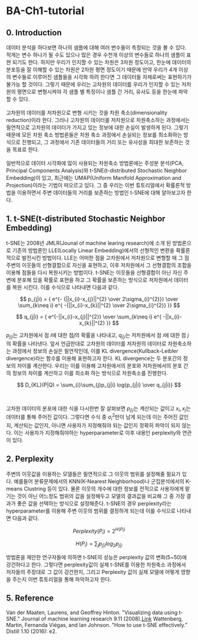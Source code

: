 # BA-Ch1-tutorial

## 0. Introduction
데이터 분석을 하다보면 하나의 샘플에 대해 여러 변수들이 측정되는 것을 볼 수 있다. 적게는 변수 하나가 될 수도 있으나 많은 경우 수천개 이상의 변수들로 하나의 샘플이 표현 되기도 한다. 하지만 우리가 인지할 수 있는 차원은 3차원 정도이고, 한눈에 데이터의 분포등을 잘 이해할 수 있는 차원은 2차원 평면 정도이기 때문에 만약 우리가 4개 이상의 변수들로 이루어진 샘플들을 시각화 하려 한다면 그 데이터들 자체로써는 표현하기가 불가능 할 것이다. 그렇기 때문에 우리는 고차원의 데이터를 우리가 인지할 수 있는 저차원의 평면으로 변형시켜야 각 샘플 별 특징이나 샘플 간 거리, 유사도 등을 한눈에 파악 할 수 있다.
<br/><br/>
고차원의 데이터를 저차원으로 변형 시키는 것을 차원 축소(dimensionality reduction)이라 한다. 그러나 고차원의 데이터를 저차원으로 차원축소하는 과정에서는 필연적으로 고차원의 데이터가 가지고 있는 정보에 대한 손실이 발생하게 된다. 그렇기 때문에 모든 차원 축소 방법론들은 차원 축소 과정에서 손실되는 정보를 최소화하는 방식으로 진행되고, 그 과정에서 기존 데이터들의 거리 또는 유사성을 최대한 보존하는 것을 목표로 한다.
<br/><br/>
일반적으로 데이터 시각화에 많이 사용되는 차원축소 방법론에는 주성분 분석(PCA, Principal Components Analysis)와 t-SNE(t-distributed Stochastic Neighbor Embedding)이 있고, 최근에는 UMAP(Uniform Manifold Approximation and Projection)이라는 기법이 떠오르고 있다. 그 중 우리는 이번 튜토리얼에서 확률론적 방법을 이용하면서 주변 데이터들의 거리를 보존하는 방법인 t-SNE에 대해 알아보고자 한다.

## 1. t-SNE(t-distributed Stochastic Neighbor Embedding)
t-SNE는 2008년 JMLR(Jounal of machine learing research)에 소개 된 방법론으로 기존의 방법론인 LLE(Locally Linear Embedding)에서의 선형적인 변환을 확률론적으로 발전시킨 방법이다. LLE는 어떠한 점을 고차원에서 저차원으로 변형할 때 그 점 주변의 이웃들의 선형결합으로 자신을 표현하고, 이후 저차원에서 그 선형결합의 조합을 이용해 점들을 다시 복원시키는 방법이다. t-SNE는 이웃들을 선형결합이 아닌 자신 주변에 분포해 있을 확률로 표현을 하고 그 확률을 보존하는 방식으로 저차원에서 데이터를 복원 시킨다. 이를 수식으로 나타내면 다음과 같다.

$$
p_{j|i} = { e^{-  {||x_{i}-x_{j}||^{2} \over 2\sigma_{i}^{2}}} \over \sum_{k\neq i} e^{ -{||x_{i}-x_{k}||^{2} \over 2\sigma_{i}^{2}} }}
$$

$$
q_{j|i} = { e^{-||x_{i}-x_{j}||^{2}} \over \sum_{k\neq i} e^{ -||x_{i}-x_{k}||^{2} }}
$$

$p_{j|i}$는 고차원에서 점 $i$에 대한 점$j$의 확률을 나타내고, $q_{j|i}$는 저차원에서 점 $i$에 대한 점 $j$의 확률을 나타낸다. 앞서 언급한대로 고차원의 데이터를 저차원의 데이터로 차원축소하는 과정에서 정보의 손실은 필연적인데, 이를 KL divergence(Kullback-Leibler divergence)라는 함수를 이용해 표현하고자 한다. KL divergence는 두 분포간의 정보의 차이를 계산한다. 우리는 이를 이용해 고차원에서의 분포와 저차원에서의 분포 간의 정보의 차이를 계산하고 이를 최소화 하는 방식으로 차원축소를 진행한다.

$$
D_{KL}(P|Q) = \sum_{i}\sum_{j}p_{j|i} log{p_{j|i} \over q_{j|i}}
$$

<br/>

고차원 데이터의 분포에 대한 식을 다시한번 잘 살펴보면 $p_{j|i}$는 계산되는 값이고 $x_{i},x_{j}$는 데이터를 통해 주어진 값이다. 그렇다면 수식 중 $\sigma_{i}^{2}$만이 남게 되는데 이는 주어진 값인지, 계산되는 값인지, 아니면 사용자가 지정해줘야 되는 값인지 정확히 파악이 되지 않는다. 이는 사용자가 지정해줘야하는 hyperparameter로 이후 내용인 perplexity와 연관이 있다.

## 2. Perplexity

주변의 이웃값을 이용하는 모델들은 필연적으로 그 이웃의 범위를 설정해줄 필요가 있다. 예를들어 분류문제에서의 KNN(K-Nearest Neighborhood)나 군집분석에서의 K-means Clustring 등이 있다. 물론 이웃의 개수에 대한 정보를 전적으로 사용자에게 맡기는 것이 아닌 어느정도 범위의 값을 설정해두고 모델의 결과값을 비교해 그 중 가장 결과가 좋은 값을 선택하는 방식으로 설정해준다. t-SNE의 경우 perplexity라는 hyperparameter를 이용해 주변 이웃의 범위를 결정하게 되는데 이를 수식으로 나타내면 다음과 같다.

$$
Perplexity(P_{i}) = 2^{H(P_{i})}
$$

$$
H(P_{i}) = \sum_{j} p_{j|i}log_{2}p_{j|i}
$$

방법론을 제안한 연구자들에 의하면 t-SNE의 성능은 perplexity 값의 변화(5~50)에 강건하다고 한다. 그렇다면 perplexity값이 실제 t-SNE를 이용한 차원축소 과정에서 저자들의 주장대로 그 값이 강건한지, 그리고 Perplexity 값이 실제 모델에 어떻게 영향을 주는지 이번 튜토리얼을 통해 파악하고자 한다.


## 5. Reference

Van der Maaten, Laurens, and Geoffrey Hinton. "Visualizing data using t-SNE." Journal of machine learning research 9.11 (2008).[Link](https://www.jmlr.org/papers/volume9/vandermaaten08a/vandermaaten08a.pdf?fbcl)
Wattenberg, Martin, Fernanda Viégas, and Ian Johnson. "How to use t-SNE effectively." Distill 1.10 (2016): e2.
